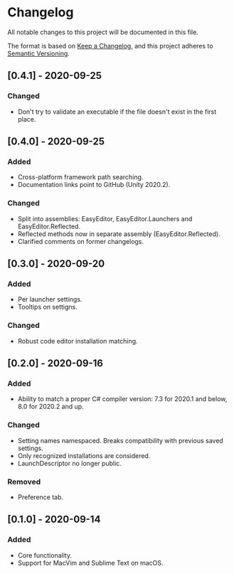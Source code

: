 # Changelog
All notable changes to this project will be documented in this file.

The format is based on [Keep a Changelog](https://keepachangelog.com/en/1.0.0/),
and this project adheres to [Semantic Versioning](https://semver.org/spec/v2.0.0.html).

## [0.4.1] - 2020-09-25
### Changed
- Don't try to validate an executable if the file doesn't exist in the first place.

## [0.4.0] - 2020-09-25
### Added
- Cross-platform framework path searching.
- Documentation links point to GitHub (Unity 2020.2).
### Changed
- Split into assemblies: EasyEditor, EasyEditor.Launchers and EasyEditor.Reflected.
- Reflected methods now in separate assembly (EasyEditor.Reflected).
- Clarified comments on former changelogs.

## [0.3.0] - 2020-09-20
### Added
- Per launcher settings.
- Tooltips on settigns.

### Changed
- Robust code editor installation matching.

## [0.2.0] - 2020-09-16
### Added
- Ability to match a proper C# compiler version: 7.3 for 2020.1 and below, 8.0 for 2020.2 and up.

### Changed
- Setting names namespaced. Breaks compatibility with previous saved settings.
- Only recognized installations are considered.
- LaunchDescriptor no longer public.

### Removed
- Preference tab.

## [0.1.0] - 2020-09-14
### Added
- Core functionality.
- Support for MacVim and Sublime Text on macOS.

